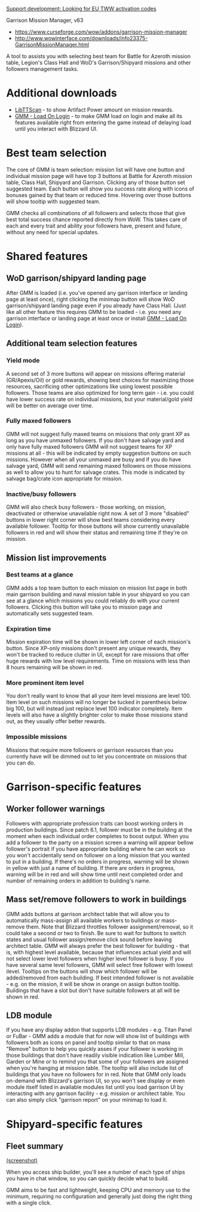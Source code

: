 [Support development: Looking for EU TWW activation codes](https://github.com/rowaasr13/garrison-mission-manager/blob/master/support.md)

Garrison Mission Manager, v63

* https://www.curseforge.com/wow/addons/garrison-mission-manager
* http://www.wowinterface.com/downloads/info23375-GarrisonMissionManager.html

A tool to assists you with selecting best team for Battle for Azeroth mission table, Legion's Class Hall and WoD's Garrison/Shipyard missions and other followers management tasks.

# Additional downloads
* [LibTTScan](https://www.curseforge.com/wow/addons/libttscan-1) - to show Artifact Power amount on mission rewards.
* [GMM - Load On Login](https://www.curseforge.com/wow/addons/gmm-on-login) - to make GMM load on login and make all its features available right from entering the game instead of delaying load until you interact with Blizzard UI.

# Best team selection
The core of GMM is team selection: mission list will have one button and individual mission page will have top 3 buttons at Battle for Azeroth mission table, Class Hall, Shipyard and Garrison. Clicking any of those button set suggested team. Each button will show you success rate along with icons of bonuses gained by that team or reduced time. Hovering over those buttons will show tooltip with suggested team.

GMM checks all combinations of all followers and selects those that give best total success chance reported directly from WoW. This takes care of each and every trait and ability your followers have, present and future, without any need for special updates.

# Shared features

## WoD garrison/shipyard landing page
After GMM is loaded (i.e. you've opened any garrison interface or landing page at least once), right clicking the minimap button will show WoD garrison/shipyard landing page even if you already have Class Hall. (Just like all other feature this requires GMM to be loaded -  i.e. you need any garrison interface or landing page at least once or install [GMM - Load On Login](https://mods.curse.com/addons/wow/gmm-on-login)).

## Additional team selection features

### Yield mode
A second set of 3 more buttons will appear on missions offering material (GR/Apexis/Oil) or gold rewards, showing best choices for maximizing those resources, sacrificing other optimizations like using lowest possible followers. Those teams are also optimized for long term gain - i.e. you could have lower success rate on individual missions, but your material/gold yield will be better on average over time.

### Fully maxed followers
GMM will not suggest fully maxed teams on missions that only grant XP as long as you have unmaxed followers. If you don't have salvage yard and only have fully maxed followers GMM will not suggest teams for XP missions at all - this will be indicated by empty suggestion buttons on such missions. However when all your unmaxed are busy and if you do have salvage yard, GMM will send remaining maxed followers on those missions as well to allow you to hunt for salvage crates. This mode is indicated by salvage bag/crate icon appropriate for mission.

### Inactive/busy followers
GMM will also check busy followers - those working, on mission, deactivated or otherwise unavailable right now. A set of 3 more "disabled" buttons in lower right corner will show best teams considering every available follower. Tooltip for those buttons will show currently unavailable followers in red and will show their status and remaining time if they're on mission.

## Mission list improvements

### Best teams at a glance
GMM adds a top team button to each mission on mission list page in both main garrison building and naval mission table in your shipyard so you can see at a glance which missions you could reliably do with your current followers. Clicking this button will take you to mission page and automatically sets suggested team.

### Expiration time
Mission expiration time will be shown in lower left corner of each mission's button. Since XP-only missions don't present any unique rewards, they won't be tracked to reduce clutter in UI, except for rare missions that offer huge rewards with low level requirements. Time on missions with less than 8 hours remaining will be shown in red.

### More prominent item level
You don't really want to know that all your item level missions are level 100. Item level on such missions will no longer be tucked in parenthesis below big 100, but will instead just replace level 100 indicator completely. Item levels will also have a slightly brighter color to make those missions stand out, as they usually offer better rewards.

### Impossible missions
Missions that require more followers or garrison resources than you currently have will be dimmed out to let you concentrate on missions that you can do.

# Garrison-specific features

## Worker follower warnings
Followers with appropriate profession traits can boost working orders in production buildings. Since patch 6.1, follower must be in the building at the moment when each individual order completes to boost output. When you add a follower to the party on a mission screen a warning will appear bellow follower's portrait if you have appropriate building where he can work so you won't accidentally send on follower on a long mission that you wanted to put in a building. If there's no orders in progress, warning will be shown in yellow with just a name of building. If there are orders in progress, warning will be in red and will show time until next completed order and number of remaining orders in addition to building's name.

## Mass set/remove followers to work in buildings
GMM adds buttons at garrison architect table that will allow you to automatically mass-assign all available workers to buildings or mass-remove them. Note that Blizzard throttles follower assignment/removal, so it could take a second or two to finish. Be sure to wait for buttons to switch states and usual follower assign/remove click sound before leaving architect table. GMM will always prefer the best follower for building - that is, with highest level available, because that influences actual yield and will not select lower level followers when higher level follower is busy. If you have several same level followers,  GMM will select free follower with lowest ilevel. Tooltips on the buttons will show which follower will be added/removed from each building. If best intended follower is not available - e.g. on the mission, it will be show in orange on assign button tooltip. Buildings that have a slot but don't have suitable followers at all will be shown in red.

## LDB module
If you have any display addon that supports LDB modules - e.g. Titan Panel or FuBar - GMM adds a module that for now will show list of buildings with followers both as icons on panel and tooltip similar to that on mass "Remove" button to help you quickly asses if your follower is working in those buildings that don't have readily visible indication like Lumber Mill, Garden or Mine or to remind you that some of your followers are assigned when you're hanging at mission table. The tooltip will also include list of buildings that you have no followers for in red. Note that GMM only loads on-demand with Blizzard's garrison UI, so you won't see display or even module itself listed in available modules list until you load garrison UI by interacting with any garrison facility - e.g. mission or architect table. You can also simply click "garrison report" on your minimap to load it.

# Shipyard-specific features

## Fleet summary
[(screenshot)](https://media-elerium.cursecdn.com/attachments/96/210/GMM_FleetSummary.png)

When you access ship builder, you'll see a number of each type of ships you have in chat window, so you can quickly decide what to build.

GMM aims to be fast and lightweight, keeping CPU and memory use to the minimum, requiring no configuration and generally just doing the right thing with a single click.